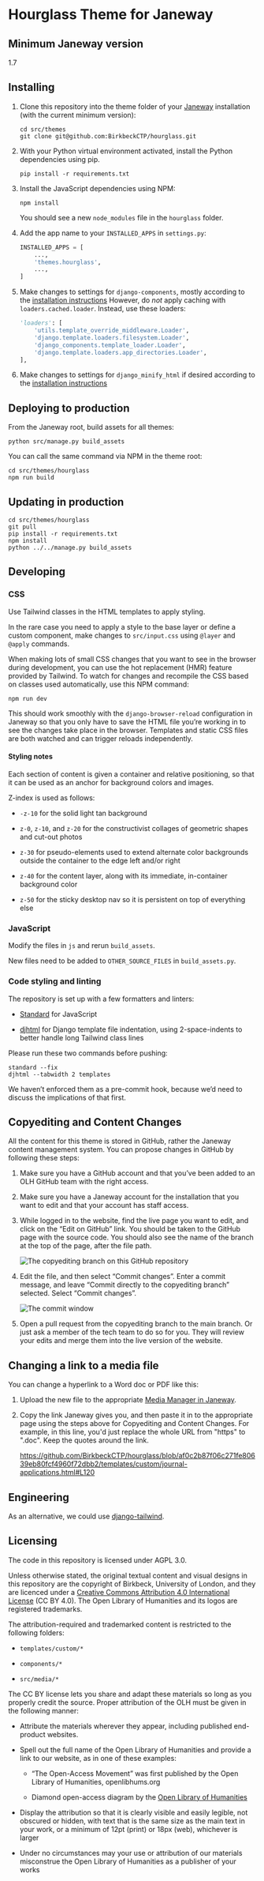 # Hourglass Theme for Janeway

## Minimum Janeway version

1.7

## Installing

1. Clone this repository into the theme folder of your
   [Janeway](https://github.com/BirkbeckCTP/janeway) installation
   (with the current minimum version):

   ```shell
   cd src/themes
   git clone git@github.com:BirkbeckCTP/hourglass.git
   ```

2. With your Python virtual environment activated, install the Python
   dependencies using pip.

   ```shell
   pip install -r requirements.txt
   ```

3. Install the JavaScript dependencies using NPM:

   ```shell
   npm install
   ```

   You should see a new `node_modules` file in the `hourglass` folder.

4. Add the app name to your `INSTALLED_APPS` in `settings.py`:

   ```py
   INSTALLED_APPS = [
       ...,
       'themes.hourglass',
       ...,
   ]
   ```

5. Make changes to settings for `django-components`, mostly according to the
   [installation
   instructions](https://github.com/EmilStenstrom/django-components/tree/d9342782266b6ec41e3f2c39229d71d975f809a2#installation)
   However, do *not* apply caching with `loaders.cached.loader`. Instead,
   use these loaders:

   ```py
   'loaders': [
       'utils.template_override_middleware.Loader',
       'django.template.loaders.filesystem.Loader',
       'django_components.template_loader.Loader',
       'django.template.loaders.app_directories.Loader',
   ],
   ```

6. Make changes to settings for `django_minify_html` if desired according to the
   [installation
   instructions](https://github.com/adamchainz/django-minify-html#installation)

## Deploying to production

From the Janeway root, build assets for all themes:

```shell
python src/manage.py build_assets
```

You can call the same command via NPM in the theme root:

```shell
cd src/themes/hourglass
npm run build
```

## Updating in production

```shell
cd src/themes/hourglass
git pull
pip install -r requirements.txt
npm install
python ../../manage.py build_assets
```

## Developing

### CSS

Use Tailwind classes in the HTML templates to apply styling.

In the rare case you need to apply a style to the base layer or define
a custom component, make changes to `src/input.css` using `@layer` and
`@apply` commands.

When making lots of small CSS changes that you want to see in the browser
during development, you can use the hot replacement (HMR) feature provided
by Tailwind. To watch for changes and recompile the CSS based on classes
used automatically, use this NPM command:

```shell
npm run dev
```

This should work smoothly with the `django-browser-reload` configuration
in Janeway so that you only have to save the HTML file you’re working in
to see the changes take place in the browser. Templates and static CSS
files are both watched and can trigger reloads independently.

#### Styling notes

Each section of content is given a container and relative positioning, so
that it can be used as an anchor for background colors and images.

Z-index is used as follows:

- `-z-10` for the solid light tan background

- `z-0`, `z-10`, and `z-20` for the constructivist collages of geometric shapes and cut-out photos

- `z-30` for pseudo-elements used to extend alternate color backgrounds
outside the container to the edge left and/or right

- `z-40` for the content layer, along with its immediate, in-container
background color

- `z-50` for the sticky desktop nav so it is persistent on top of
everything else

### JavaScript

Modify the files in `js` and rerun `build_assets`.

New files need to be added to `OTHER_SOURCE_FILES` in `build_assets.py`.

### Code styling and linting

The repository is set up with a few formatters and linters:

- [Standard](https://standardjs.com/) for JavaScript

- [djhtml](https://github.com/rtts/djhtml) for Django template file indentation,
  using 2-space-indents to better handle long Tailwind class lines

Please run these two commands before pushing:

```shell
standard --fix
djhtml --tabwidth 2 templates
```

We haven’t enforced them as a pre-commit hook, because we’d need to
discuss the implications of that first.

## Copyediting and Content Changes

All the content for this theme is stored in GitHub, rather the Janeway content
management system. You can propose changes in GitHub by following these steps:

1. Make sure you have a GitHub account and that you’ve been added to an OLH
   GitHub team with the right access.

2. Make sure you have a Janeway account for the installation that you want
   to edit and that your account has staff access.

3. While logged in to the website, find the live page you want to edit,
   and click on the “Edit on GitHub” link. You should be taken to the
   GitHub page with the source code. You should also see the name of the
   branch at the top of the page, after the file path.

   ![The copyediting branch on this GitHub repository](src/media/copyediting-branch.png)

4. Edit the file, and then select “Commit changes”. Enter a commit
   message, and leave “Commit directly to the copyediting branch”
   selected. Select “Commit changes”.

   ![The commit window](src/media/copyediting-commit.png)

5. Open a pull request from the copyediting branch to the main branch. Or
   just ask a member of the tech team to do so for you. They will review
   your edits and merge them into the live version of the website.

## Changing a link to a media file

You can change a hyperlink to a Word doc or PDF like this:

1. Upload the new file to the appropriate
   [Media Manager in Janeway](https://janeway.readthedocs.io/en/latest/manager/content/index.html?highlight=media%20manager#media-files).
   
3. Copy the link Janeway gives you, and then paste it in to the appropriate
   page using the steps above for Copyediting and Content Changes. For example,
   in this line, you'd just replace the whole URL from "https" to ".doc". Keep the
   quotes around the link.

   https://github.com/BirkbeckCTP/hourglass/blob/af0c2b87f06c271fe80639eb80fcf4960f72dbb2/templates/custom/journal-applications.html#L120

## Engineering

As an alternative, we could use
[django-tailwind](https://github.com/timonweb/django-tailwind).

## Licensing

The code in this repository is licensed under AGPL 3.0.

Unless otherwise stated, the original textual content and visual designs
in this repository are the copyright of Birkbeck, University of London,
and they are licenced under a [Creative Commons Attribution 4.0
International License](https://creativecommons.org/licenses/by/4.0/) (CC
BY 4.0). The Open Library of Humanities and its logos are registered
trademarks.

The attribution-required and trademarked content is restricted to the
following folders:

- `templates/custom/*`

- `components/*`

- `src/media/*`

The CC BY license lets you share and adapt these materials so long as you
properly credit the source. Proper attribution of the OLH must be given in
the following manner:

- Attribute the materials wherever they appear, including published
  end-product websites.

- Spell out the full name of the Open Library of Humanities and provide
a link to our website, as in one of these examples:

  - “The Open-Access Movement” was first published by the Open Library of
Humanities, openlibhums.org

  - Diamond open-access diagram by the
    [Open Library of Humanities](https://www.openlibhums.org/)

- Display the attribution so that it is clearly visible and easily
  legible, not obscured or hidden, with text that is the same size as the
  main text in your work, or a minimum of 12pt (print) or 18px (web),
  whichever is larger

- Under no circumstances may your use or attribution of our materials
  misconstrue the Open Library of Humanities as a publisher of your works
